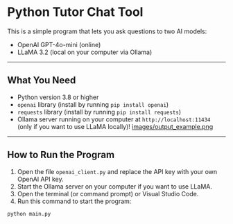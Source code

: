 # Python Tutor Chat Tool

This is a simple program that lets you ask questions to two AI models:

- OpenAI GPT-4o-mini (online)  
- LLaMA 3.2 (local on your computer via Ollama)

---

## What You Need

- Python version 3.8 or higher  
- `openai` library (install by running `pip install openai`)  
- `requests` library (install by running `pip install requests`)  
- Ollama server running on your computer at `http://localhost:11434` (only if you want to use LLaMA locally)!
[images/output_example.png]()


---

## How to Run the Program

1. Open the file `openai_client.py` and replace the API key with your own OpenAI API key.  
2. Start the Ollama server on your computer if you want to use LLaMA.  
3. Open the terminal (or command prompt) or Visual Studio Code.  
4. Run this command to start the program:

```bash
python main.py


